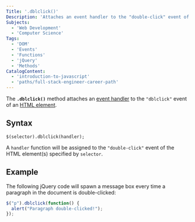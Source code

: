 ```yaml
---
Title: '.dblclick()'
Description: 'Attaches an event handler to the "double-click" event of an HTML element.'
Subjects:
  - 'Web Development'
  - 'Computer Science'
Tags:
  - 'DOM'
  - 'Events'
  - 'Functions'
  - 'jQuery'
  - 'Methods'
CatalogContent:
  - 'introduction-to-javascript'
  - 'paths/full-stack-engineer-career-path'
---
```


The **`.dblclick()`** method attaches an [event handler](https://www.codecademy.com/resources/docs/javascript/events) to the `"dblclick"` event of an [HTML element](https://www.codecademy.com/resources/docs/html/elements).

## Syntax

```pseudo
$(selector).dblclick(handler);
```

A `handler` function will be assigned to the `"double-click"` event of the HTML element(s) specified by `selector`.

## Example

The following jQuery code will spawn a message box every time a paragraph in the document is double-clicked:

<!-- prettier-ignore -->
```js
$("p").dblclick(function() {
  alert("Paragraph double-clicked!");
});
```
